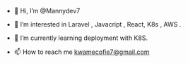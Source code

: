 - 👋 Hi, I’m @Mannydev7
- 👀 I’m interested in Laravel , Javacript , React, K8s , AWS .
- 🌱 I’m currently learning deployment with K8S.

- 📫 How to reach me kwamecofie7@gmail.com

<!---
Mannydev7/Mannydev7 is a ✨ special ✨ repository because its `README.md` (this file) appears on your GitHub profile.
You can click the Preview link to take a look at your changes.
--->
